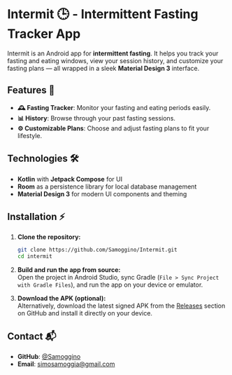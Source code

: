 # **Intermit** 🕒 - Intermittent Fasting Tracker App

Intermit is an Android app for **intermittent fasting**. It helps you track your fasting and eating windows, view your session history, and customize your fasting plans — all wrapped in a sleek **Material Design 3** interface.

## **Features** 🚀

* **🕰️ Fasting Tracker**: Monitor your fasting and eating periods easily.
* **📊 History**: Browse through your past fasting sessions.
* **⚙️ Customizable Plans**: Choose and adjust fasting plans to fit your lifestyle.

## **Technologies** 🛠️

* **Kotlin** with **Jetpack Compose** for UI
* **Room** as a persistence library for local database management
* **Material Design 3** for modern UI components and theming

## **Installation** ⚡

1. **Clone the repository:**
    ```bash
    git clone https://github.com/Samoggino/Intermit.git
    cd intermit
    ```

2. **Build and run the app from source:**  
   Open the project in Android Studio, sync Gradle (`File > Sync Project with Gradle Files`), and run the app on your device or emulator.

3. **Download the APK (optional):**  
   Alternatively, download the latest signed APK from the [Releases](https://github.com/Samoggino/Intermit/releases) section on GitHub and install it directly on your device.


## **Contact** 📬

* **GitHub**: [@Samoggino](https://github.com/Samoggino)
* **Email**: [simosamoggia@gmail.com](mailto:simosamoggia@gmail.com)

